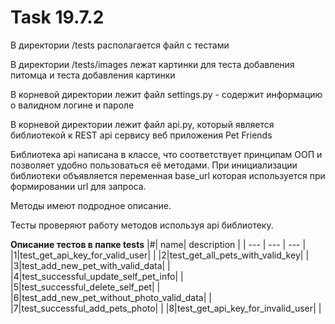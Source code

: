 # Task 19.7.2

В директории /tests располагается файл с тестами

В директории /tests/images лежат картинки для теста добавления питомца и теста добавления картинки

В корневой директории лежит файл settings.py - содержит информацию о валидном логине и пароле

В корневой директории лежит файл api.py, который является библиотекой к REST api сервису веб приложения Pet Friends

Библиотека api написана в классе, что соответствует принципам ООП и позволяет удобно пользоваться её методами. При инициализации библиотеки объявляется переменная base_url которая используется при формировании url для запроса.

Методы имеют подродное описание.

Тесты проверяют работу методов используя api библиотеку.

**Описание тестов в папке tests**
|#| name| description |
| --- | --- | --- |
|1|test_get_api_key_for_valid_user| | 
|2|test_get_all_pets_with_valid_key| |
|3|test_add_new_pet_with_valid_data| |
|4|test_successful_update_self_pet_info| |
|5|test_successful_delete_self_pet| |
|6|test_add_new_pet_without_photo_valid_data| |
|7|test_successful_add_pets_photo| |
|8|test_get_api_key_for_invalid_user| | 